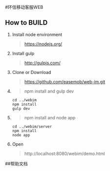 #环信移动客服WEB

## How to BUILD

1.	Install node environment
	> https://nodejs.org/

2. 	Install gulp
	> http://gulpjs.com/

3.  Clone or Download  
	>https://github.com/easemob/web-im.git

4. 	>npm install and gulp dev

        cd ../webim
        npm install
        gulp dev

5. 	>npm install and  node app

        cd ../webim/server  
        npm install
        node app


6.  Open
	>http://localhost:8080/webim/demo.html

##帮助文档

